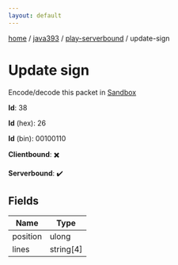 ```yaml
---
layout: default
---
```


[home](/)  /  [java393](/protocol/java393)  /  [play-serverbound](/protocol/java393/play-serverbound)  /  update-sign

# Update sign

Encode/decode this packet in [Sandbox](../../../sandbox/java393#PlayServerbound.UpdateSign)

**Id**: 38

**Id** (hex): 26

**Id** (bin): 00100110

**Clientbound**: ✖️

**Serverbound**: ✔️

## Fields

Name | Type
---|---
position | ulong
lines | string[4]
